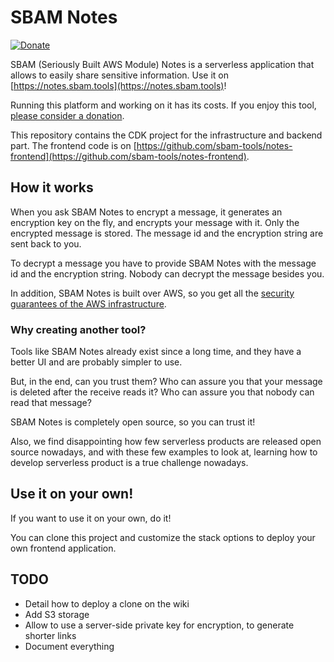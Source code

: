# SBAM Notes

[![Donate](https://img.shields.io/badge/Donate-PayPal-green.svg)](https://www.paypal.com/donate/?business=L49FJ2VK84B8L&no_recurring=0&item_name=SBAM+Notes&currency_code=EUR)

SBAM (Seriously Built AWS Module) Notes is a serverless application that allows to easily share sensitive information. Use it on [https://notes.sbam.tools](https://notes.sbam.tools)!

Running this platform and working on it has its costs. If you enjoy this tool, [please consider a donation](https://www.paypal.com/donate/?business=L49FJ2VK84B8L&no_recurring=0&item_name=SBAM+Notes&currency_code=EUR).

This repository contains the CDK project for the infrastructure and backend part. The frontend code is on [https://github.com/sbam-tools/notes-frontend](https://github.com/sbam-tools/notes-frontend).


## How it works

When you ask SBAM Notes to encrypt a message, it generates an encryption key on the fly, and encrypts your message with it. Only the encrypted message is stored. The message id and the encryption string are sent back to you.

To decrypt a message you have to provide SBAM Notes with the message id and the encryption string. Nobody can decrypt the message besides you.

In addition, SBAM Notes is built over AWS, so you get all the [security guarantees of the AWS infrastructure](https://docs.aws.amazon.com/whitepapers/latest/introduction-aws-security/security-of-the-aws-infrastructure.html).

### Why creating another tool?

Tools like SBAM Notes already exist since a long time, and they have a better UI and are probably simpler to use.

But, in the end, can you trust them? Who can assure you that your message is deleted after the receive reads it? Who can assure you that nobody can read that message?

SBAM Notes is completely open source, so you can trust it!


Also, we find disappointing how few serverless products are released open source nowadays, and with these few examples to look at, learning how to develop serverless product is a true challenge nowadays.

## Use it on your own!

If you want to use it on your own, do it!

You can clone this project and customize the stack options to deploy your own frontend application.

## TODO

- Detail how to deploy a clone on the wiki
- Add S3 storage
- Allow to use a server-side private key for encryption, to generate shorter links
- Document everything
